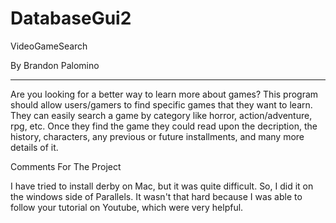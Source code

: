 # DatabaseGui2

VideoGameSearch

By Brandon Palomino

------------------------------------------------------------------------

Are you looking for a better way to learn more about games? This program should allow users/gamers 
to find specific games that they want to learn. They can easily search a game by category like horror, action/adventure, 
rpg, etc. Once they find the game they could read upon the decription, the history, characters, any previous or future installments, 
and many more details of it. 

Comments For The Project

I have tried to install derby on Mac, but it was quite difficult. So, I did it on the windows side of Parallels. 
It wasn't that hard because I was able to follow your tutorial on Youtube, which were very helpful. 
